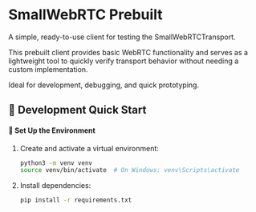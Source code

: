 # SmallWebRTC Prebuilt

A simple, ready-to-use client for testing the SmallWebRTCTransport.

This prebuilt client provides basic WebRTC functionality and serves as a lightweight tool 
to quickly verify transport behavior without needing a custom implementation. 

Ideal for development, debugging, and quick prototyping.

## 🚀 Development Quick Start

#### 🔧 Set Up the Environment
1. Create and activate a virtual environment:
   ```bash
   python3 -m venv venv
   source venv/bin/activate  # On Windows: venv\Scripts\activate
   ```

2. Install dependencies:
   ```bash
   pip install -r requirements.txt
   ```